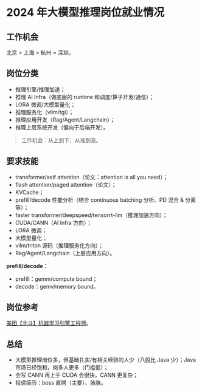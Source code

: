 # 2024 年大模型推理岗位就业情况

## 工作机会

北京 > 上海 > 杭州 = 深圳。

## 岗位分类

- 推理引擎/推理加速；
- 推理 AI Infra（做底层的 runtime 和调度/算子开发/通信）；
- LORA 微调/大模型量化；
- 推理服务化（vllm/tgi）；
- 推理应用开发（Rag/Agent/Langchain）；
- 推理上层系统开发（偏向于后端开发）。

> 工作机会：从上到下，从难到易。

## 要求技能

- transformer/self attention（论文：attention is all you need）；
- flash attention/paged attention（论文）；
- KVCache；
- prefill/decode 性能分析（结合 continuous batching 分析、PD 混合 & 分离等）；
- faster transformer/deepspeed/tensorrt-llm（推理加速方向）；
- CUDA/CANN（AI Infra 方向）；
- LORA 微调；
- 大模型量化；
- vllm/triton 源码（推理服务化方向）；
- Rag/Agent/Langchain（上层应用方向）。

**prefill/decode：**

- prefill：gemm/compute bound；
- decode：gemv/memory bound。

## 岗位参考

[<u>美团【北斗】机器学习引擎工程师</u>](https://zhaopin.meituan.com/web/position/detail?jobUnionId=2519006071&staffSsoId=5606686&highlightType=campus)。

## 总结

- 大模型推理岗位多，但基础扎实/有相关经验的人少（八股比 Java 少）；Java 市场已经饱和，岗多人更多（门槛低）；
- 会写 CANN 再上手 CUDA 会很快，CANN 更复杂；
- 投递简历：boss 直聘（主要）、脉脉。
